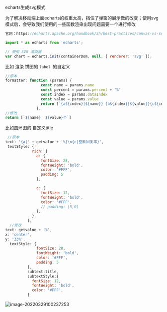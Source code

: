 echarts生成svg模式

为了解决移动端上面echarts的权重太高，挡住了弹窗的展示做的改变；使用svg模式后，会导致我们使用的一些函数渲染出现问题需要一个进行修改

```js
官网：https://echarts.apache.org/handbook/zh/best-practices/canvas-vs-svg/#%E4%BD%BF%E7%94%A8-canvas-%E6%88%96%E8%80%85-svg-%E6%B8%B2%E6%9F%93
```

```js
import * as echarts from 'echarts';

// 使用 SVG 渲染器
var chart = echarts.init(containerDom, null, { renderer: 'svg' });
```

比如  渲染  饼图的 `label `的自定义

```js
//原本
formatter: function (params) {
                const name = params.name
                const percent = params.percent + '%'
                const index = params.dataIndex
                const value = params.value
                return [`{a${index}|${name}} {b${index}|${value}}{c${index}|个}`, `{hr${index}|}`].join('\n')
              },
//修改
return [`${name}  ${value}个`]
```

比如圆环图的  自定义title

```js
 //原本
text: '{a|' + getvalue + '%}\n{c|整改回复率}',
 textStyle: {
            rich: {
              a: {
                fontSize: 28,
                fontWeight: 'bold',
                color: '#FFF',
                padding: 5
              },

              c: {
                fontSize: 12,
                fontWeight: 'bold',
                color: '#FFF',
                // padding: [5,0]
              },
            },
          },    
  //修改
text: getvalue + '%',
x: 'center',
y: '33%',
  textStyle: {
              fontSize: 28,
              fontWeight: 'bold',
              color: '#FFF',
              padding: 5
          },
          subtext:title,
          subtextStyle:{
            fontSize: 12,
            fontWeight: 'bold',
            color: '#FFF',
          }
```







![image-20220329100237253](D:\LJY\code\dataNote20221010\img\image-20220329100237253.png)

